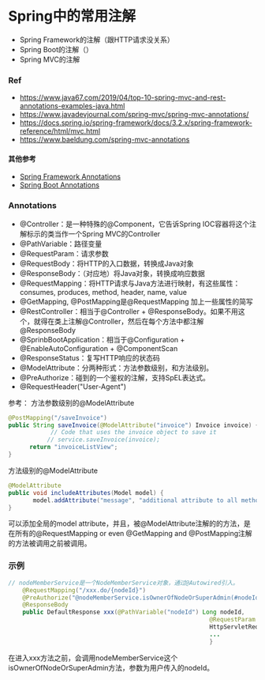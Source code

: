 # Spring中的常用注解

- Spring Framework的注解（跟HTTP请求没关系）
- Spring Boot的注解（）
- Spring MVC的注解

### Ref

- https://www.java67.com/2019/04/top-10-spring-mvc-and-rest-annotations-examples-java.html
- https://www.javadevjournal.com/spring-mvc/spring-mvc-annotations/
- https://docs.spring.io/spring-framework/docs/3.2.x/spring-framework-reference/html/mvc.html
- https://www.baeldung.com/spring-mvc-annotations

#### 其他参考
- [Spring Framework Annotations](https://www.javadevjournal.com/spring/spring-annotations/)
- [Spring Boot Annotations](https://www.javadevjournal.com/spring-boot/spring-boot-annotations/)

### Annotations

- @Controller：是一种特殊的@Component，它告诉Spring IOC容器将这个注解标示的类当作一个Spring MVC的Controller
- @PathVariable：路径变量
- @RequestParam：请求参数
- @RequestBody：将HTTP的入口数据，转换成Java对象
- @ResponseBody：（对应地）将Java对象，转换成响应数据
- @RequestMapping：将HTTP请求与Java方法进行映射，有这些属性：consumes, produces, method, header, name, value
- @GetMapping, @PostMapping是@RequestMapping 加上一些属性的简写
- @RestController：相当于@Controller + @ResponseBody。如果不用这个，就得在类上注解@Controller，然后在每个方法中都注解@ResponseBody
- @SprinbBootApplication：相当于@Configuration + @EnableAutoConfiguration + @ComponentScan
- @ResponseStatus：复写HTTP响应的状态码
- @ModelAttribute：分两种形式：方法参数级别，和方法级别。
- @PreAuthorize：碰到的一个鉴权的注解，支持SpEL表达式。
- @RequestHeader("User-Agent")


参考：
方法参数级别的@ModelAttribute
```java
@PostMapping("/saveInvoice")
public String saveInvoice(@ModelAttribute("invoice") Invoice invoice) {
            // Code that uses the invoice object to save it
           // service.saveInvoice(invoice);
      return "invoiceListView";
}
```
方法级别的@ModelAttribute
```java
@ModelAttribute
public void includeAttributes(Model model) {
       model.addAttribute("message", "additional attribute to all methods");
}
```
可以添加全局的model attribute，并且，被@ModelAttribute注解的的方法，是在所有的@RequestMapping or even @GetMapping  and @PostMapping注解的方法被调用之前被调用。


### 示例
```java
// nodeMemberService是一个NodeMemberService对象，通过@Autowired引入。
    @RequestMapping("/xxx.do/{nodeId}")
    @PreAuthorize("@nodeMemberService.isOwnerOfNodeOrSuperAdmin(#nodeId)")
    @ResponseBody
    public DefaultResponse xxx(@PathVariable("nodeId") Long nodeId,
                                                         @RequestParam Long groupId,
                                                         HttpServletRequest request)
                                                         ...
                                                         }
```

在进入xxx方法之前，会调用nodeMemberService这个isOwnerOfNodeOrSuperAdmin方法，参数为用户传入的nodeId。
